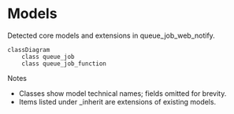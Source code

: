 # Models

Detected core models and extensions in queue_job_web_notify.

```mermaid
classDiagram
    class queue_job
    class queue_job_function
```

Notes
- Classes show model technical names; fields omitted for brevity.
- Items listed under _inherit are extensions of existing models.
